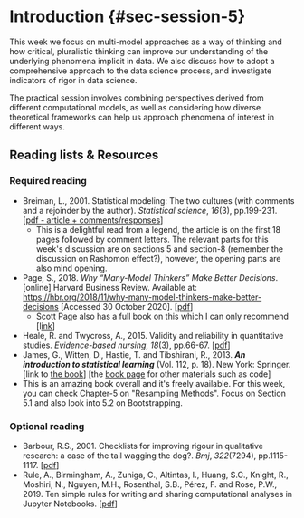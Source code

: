 # Introduction {#sec-session-5}

This week we focus on multi-model approaches as a way of thinking and how critical, pluralistic thinking can improve our understanding of the underlying phenomena implicit in data. We also discuss how to adopt a comprehensive approach to the data science process, and investigate indicators of rigor in data science.

The practical session involves combining perspectives derived from different computational models, as well as considering how diverse theoretical frameworks can help us approach phenomena of interest in different ways.

## Reading lists & Resources

### Required reading

- Breiman, L., 2001. Statistical modeling: The two cultures (with comments and a rejoinder by the author). *Statistical science*, *16*(3), pp.199-231. [[pdf - article + comments/responses](https://projecteuclid.org/download/pdf_1/euclid.ss/1009213726)]
  - This is a delightful read from a legend, the article is on the first 18 pages followed by comment letters. The relevant parts for this week's discussion are on sections 5 and section-8 (remember the discussion on Rashomon effect?), however, the opening parts are also mind opening.
- Page, S., 2018. *Why “Many-Model Thinkers” Make Better Decisions*. [online] Harvard Business Review. Available at: <https://hbr.org/2018/11/why-many-model-thinkers-make-better-decisions> [Accessed 30 October 2020]. [[pdf](https://0-search-ebscohost-com.pugwash.lib.warwick.ac.uk/login.aspx?direct=true&db=bth&AN=133088634&site=bsi-live)]
  - Scott Page also has a full book on this which I can only recommend [l[ink](https://sites.lsa.umich.edu/scottepage/home/the-model-thinker/)]
- Heale, R. and Twycross, A., 2015. Validity and reliability in quantitative studies. *Evidence-based nursing*, *18*(3), pp.66-67. [[pdf](https://ebn.bmj.com/content/ebnurs/18/3/66.full.pdf)]
-  James, G., Witten, D., Hastie, T. and Tibshirani, R., 2013. ***An introduction to statistical learning*** (Vol. 112, p. 18). New York: Springer. [link to [the book](http://faculty.marshall.usc.edu/gareth-james/ISL/ISLR%20Seventh%20Printing.pdf)] [the [book page](http://faculty.marshall.usc.edu/gareth-james/ISL/) for other materials such as code]
  - This is an amazing book overall and it's freely available. For this week, you can check Chapter-5 on "Resampling Methods". Focus on Section 5.1 and also look into 5.2 on Bootstrapping.

### Optional reading

- Barbour, R.S., 2001. Checklists for improving rigour in qualitative research: a case of the tail wagging the dog?. *Bmj*, *322*(7294), pp.1115-1117. [[pdf](https://www.researchgate.net/publication/12000537_Checklists_for_Improving_Rigour_in_Qualitative_Research_A_Case_of_the_Tail_Wagging_the_Dog)]
- Rule, A., Birmingham, A., Zuniga, C., Altintas, I., Huang, S.C., Knight, R., Moshiri, N., Nguyen, M.H., Rosenthal, S.B., Pérez, F. and Rose, P.W., 2019. Ten simple rules for writing and sharing computational analyses in Jupyter Notebooks. [[pdf](https://www.ncbi.nlm.nih.gov/pmc/articles/PMC6657818/)]
